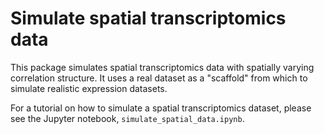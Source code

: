 # Simulate spatial transcriptomics data 

This package simulates spatial transcriptomics data with spatially varying correlation structure. It uses a real dataset as a "scaffold" from which to simulate realistic expression datasets.

For a tutorial on how to simulate a spatial transcriptomics dataset, please see the Jupyter notebook, `simulate_spatial_data.ipynb`.

